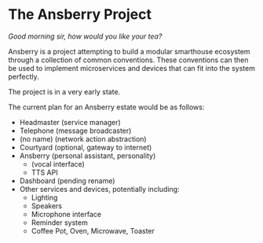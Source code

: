 # The Ansberry Project
*Good morning sir, how would you like your tea?*

Ansberry is a project attempting to build a modular smarthouse ecosystem through a collection of common conventions. These conventions can then be used to implement microservices and devices that can fit into the system perfectly.

The project is in a very early state.

The current plan for an Ansberry estate would be as follows:
- Headmaster (service manager)
- Telephone (message broadcaster)
- (no name) (network action abstraction)
- Courtyard (optional, gateway to internet)
- Ansberry (personal assistant, personality)
	- (vocal interface)
	- TTS API
- Dashboard (pending rename)
- Other services and devices, potentially including:
	- Lighting
	- Speakers
	- Microphone interface
	- Reminder system
	- Coffee Pot, Oven, Microwave, Toaster
